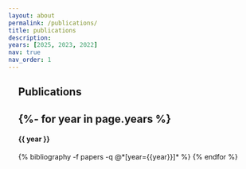 ```yaml
---
layout: about
permalink: /publications/
title: publications
description: 
years: [2025, 2023, 2022]
nav: true
nav_order: 1
---
```



<div class="publications" style="padding-left: 20px; margin-left:0; width: calc(50%)">
  <article class="content" style="width: calc(250%); padding-left:0; ">
    <h2>Publications<h2>
    {%- for year in page.years %}
      <h4 class="year">{{ year }}</h4>
      {% bibliography -f papers -q @*[year={{year}}]* %}
    {% endfor %}


